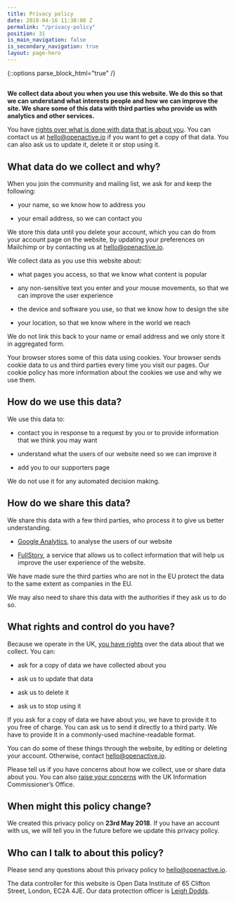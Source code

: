 ```yaml
---
title: Privacy policy
date: 2018-04-16 11:38:00 Z
permalink: "/privacy-policy"
position: 31
is_main_navigation: false
is_secondary_navigation: true
layout: page-hero
---
```


{::options parse_block_html="true" /}
<article class="title-row">
<h2 class="sub-heading-two"></h2>
<div class="one">
<!--  ---------------->
<!-- YOUR CONTENT  GOES IN THIS CONTAINER -->
<!--  ---------------->

**We collect data about you when you use this website. We do this so that we can understand what interests people and how we can improve the site. We share some of this data with third parties who provide us with analytics and other services.**

You have [rights over what is done with data that is about you](https://ico.org.uk/for-the-public/). You can contact us at [hello@openactive.io](mailto:hello@openactive.io) if you want to get a copy of that data. You can also ask us to update it, delete it or stop using it.

## What data do we collect and why?

When you join the community and mailing list, we ask for and keep the following:

* your name, so we know how to address you

* your email address, so we can contact you

We store this data until you delete your account, which you can do from your account page on the website, by updating your preferences on Mailchimp or by contacting us at [hello@openactive.io](mailto:hello@openactive.io).

We collect data as you use this website about:

* what pages you access, so that we know what content is popular

* any non-sensitive text you enter and your mouse movements, so that we can improve the user experience

* the device and software you use, so that we know how to design the site

* your location, so that we know where in the world we reach

We do not link this back to your name or email address and we only store it in aggregated form.

Your browser stores some of this data using cookies. Your browser sends cookie data to us and third parties every time you visit our pages. Our cookie policy has more information about the cookies we use and why we use them.

## How do we use this data?

We use this data to:

* contact you in response to a request by you or to provide information that we think you may want

* understand what the users of our website need so we can improve it

* add you to our supporters page

We do not use it for any automated decision making.

## How do we share this data?

We share this data with a few third parties, who process it to give us better understanding.

* [Google Analytics](https://www.google.com/analytics/#?modal_active=none), to analyse the users of our website

* [FullStory](https://www.fullstory.com/), a service that allows us to collect information that will help us improve the user experience of the website.

We have made sure the third parties who are not in the EU protect the data to the same extent as companies in the EU.

We may also need to share this data with the authorities if they ask us to do so.

## What rights and control do you have?

Because we operate in the UK, [you have rights](https://ico.org.uk/for-organisations/guide-to-the-general-data-protection-regulation-gdpr/individual-rights/) over the data about that we collect. You can:

* ask for a copy of data we have collected about you

* ask us to update that data

* ask us to delete it

* ask us to stop using it

If you ask for a copy of data we have about you, we have to provide it to you free of charge. You can ask us to send it directly to a third party. We have to provide it in a commonly-used machine-readable format.

You can do some of these things through the website, by editing or deleting your account. Otherwise, contact [hello@openactive.io](mailto:hello@openactive.io).

Please tell us if you have concerns about how we collect, use or share data about you. You can also [raise your concerns](https://ico.org.uk/your-data-matters/raising-concerns/) with the UK Information Commissioner’s Office.

## When might this policy change?

We created this privacy policy on **23rd May 2018**. If you have an account with us, we will tell you in the future before we update this privacy policy.

## Who can I talk to about this policy?

Please send any questions about this privacy policy to [hello@openactive.io](mailto:hello@openactive.io).

The data controller for this website is Open Data Institute of 65 Clifton Street, London, EC2A 4JE. Our data protection officer is [Leigh Dodds](mailto:leigh.dodds@theodi.org).

</div>
</article>